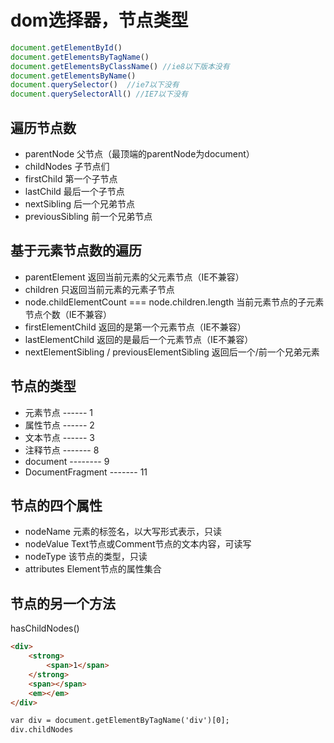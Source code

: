 # dom选择器，节点类型

>

```javascript
document.getElementById()
document.getElementsByTagName()
document.getElementsByClassName() //ie8以下版本没有
document.getElementsByName()
document.querySelector()  //ie7以下没有
document.querySelectorAll() //IE7以下没有
```

## 遍历节点数

- parentNode       父节点（最顶端的parentNode为document）
- childNodes        子节点们
- firstChild            第一个子节点
- lastChild             最后一个子节点
- nextSibling         后一个兄弟节点
- previousSibling  前一个兄弟节点

## 基于元素节点数的遍历

- parentElement  返回当前元素的父元素节点（IE不兼容）
- children  只返回当前元素的元素子节点
- node.childElementCount === node.children.length 当前元素节点的子元素节点个数（IE不兼容）
- firstElementChild  返回的是第一个元素节点（IE不兼容）
- lastElementChild   返回的是最后一个元素节点（IE不兼容）
- nextElementSibling  /  previousElementSibling  返回后一个/前一个兄弟元素

## 节点的类型

- 元素节点     ------    1
- 属性节点     ------    2
- 文本节点     ------    3
- 注释节点     -------    8
- document       --------   9
- DocumentFragment      -------    11

## 节点的四个属性

- nodeName   元素的标签名，以大写形式表示，只读
- nodeValue   Text节点或Comment节点的文本内容，可读写
- nodeType     该节点的类型，只读
- attributes      Element节点的属性集合

## 节点的另一个方法

hasChildNodes()

```html
<div>
    <strong>
    	<span>1</span>
    </strong>
    <span></span>
    <em></em>
</div>

var div = document.getElementByTagName('div')[0];
div.childNodes
```

